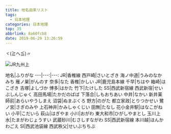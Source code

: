 ```yaml
---
title: 地名由来リスト
tags:
  - 日本地理
categories: 日本地理
top: 35
abbrlink: 8a60fcb8
date: 2019-06-29 13:26:59
---
```

ヾ(≧へ≦)〃

 ![	JR九州上](https://picsource-1259072117.cos.ap-tokyo.myqcloud.com/picsource/JR%E4%B9%9D%E5%B7%9E%E4%B8%8A.JPG)
<!--more-->

地名|ふりがな
---|---:|---:
JR|香椎線
西戸崎|さいとざき
海ノ中道|うみのなかみち
雁ノ巣|がんのす
奈多|なた
香椎|かしい
JR|鹿児島本線
千早|ちはや
箱崎|はこざき
吉塚|よしづか
博多|はかた
竹下|たけした
SS|西武新宿線
西武新宿|せいぶしんじゅく
高田馬場|たかだのばば
下落合|しもおちあい
中井|なかい
新井薬師前|あらいやうしまえ
沼袋|ぬまぶくろ
野方|のがた
都立家政|とりつかせい
鷺ノ宮|さぎのみや
上石神井|かみしゃくじい
田無|たなし
花小金井駅|はなこがねい
小平|こだいら
萩山|はぎやま
小川|おがわ
東大和市|ひがしやまとし
玉川上水|たまがわじょうすい
武蔵砂川|むさしすながわ
SS|西武新宿線
本川越|ほんかわごえ
SI|西武池袋線
西武秩父|せいぶちちぶ